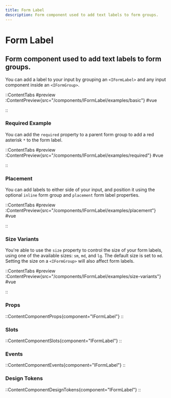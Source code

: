```yaml
---
title: Form Label
description: Form component used to add text labels to form groups. 
---
```


# Form Label
## Form component used to add text labels to form groups. 

You can add a label to your input by grouping an `<IFormLabel>` and any input component inside an `<IFormGroup>`. 

::ContentTabs
#preview
:ContentPreview{src="/components/IFormLabel/examples/basic"}
#vue
<!-- Autodocs{src="@inkline/inkline/components/IFormLabel/examples/basic.raw.vue" lang="vue"} -->
::

### Required Example
You can add the `required` property to a parent form group to add a red asterisk `*` to the form label. 

::ContentTabs
#preview
:ContentPreview{src="/components/IFormLabel/examples/required"}
#vue
<!-- Autodocs{src="@inkline/inkline/components/IFormLabel/examples/required.raw.vue" lang="vue"} -->
::


### Placement
You can add labels to either side of your input, and position it using the optional `inline` form group and `placement` form label properties.

::ContentTabs
#preview
:ContentPreview{src="/components/IFormLabel/examples/placement"}
#vue
<!-- Autodocs{src="@inkline/inkline/components/IFormLabel/examples/placement.raw.vue" lang="vue"} -->
::


### Size Variants
You're able to use the `size` property to control the size of your form labels, using one of the available sizes: `sm`, `md`, and `lg`. The default size is set to `md`. Setting the size on a `<IFormGroup>` will also affect form labels.

::ContentTabs
#preview
:ContentPreview{src="/components/IFormLabel/examples/size-variants"}
#vue
<!-- Autodocs{src="@inkline/inkline/components/IFormLabel/examples/size-variants.raw.vue" lang="vue"} -->
::


### Props
::ContentComponentProps{component="IFormLabel"}
::

### Slots
::ContentComponentSlots{component="IFormLabel"}
::

### Events
::ContentComponentEvents{component="IFormLabel"}
::

### Design Tokens
::ContentComponentDesignTokens{component="IFormLabel"}
::
